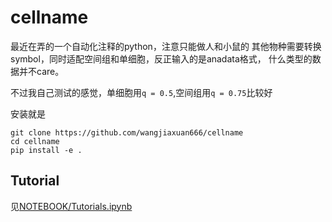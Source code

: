 # cellname

最近在弄的一个自动化注释的python，注意只能做人和小鼠的
其他物种需要转换symbol，同时适配空间组和单细胞，反正输入的是anadata格式，
什么类型的数据并不care。

不过我自己测试的感觉，单细胞用`q = 0.5`,空间组用`q = 0.75`比较好

安装就是

```angular2html
git clone https://github.com/wangjiaxuan666/cellname
cd cellname
pip install -e .
```

## Tutorial

见[NOTEBOOK/Tutorials.ipynb](notebook/Tutorials.ipynb)
